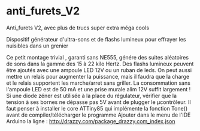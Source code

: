 # anti_furets_V2
Anti_furets V2, avec plus de trucs super extra méga cools

Dispositif générateur d'ultra-sons et de flashs lumineux pour effrayer les nuisibles dans un grenier

Ce petit montage trivial , garanti sans NE555, génére des suites aléatoires de sons dans la gamme des 15 à 22 kilo Hertz. Des flashs lumineux peuvent être ajoutés avec une ampoule LED 12V ou un ruban de leds. On peut aussi mettre un relais pour augmenter la puissance, mais il faudra que la charge et le relais supportent les marche/arret sans griller. La consommation sans l'ampoule LED est de 50 mA et une prise murale alim 12V suffit largement ! Si une diode zéner est utilisée à la place du régulateur, vérifier que la tension à ses bornes ne dépasse pas 5V avant de plugger le µcontrôleur. Il faut penser à installer le core ATTiny85 qui implémente la fonction Tone() avant de compiler/télécharger le programme Ajouter dans le menu de l'IDE Arduino la ligne : http://drazzy.com/package_drazzy.com_index.json

